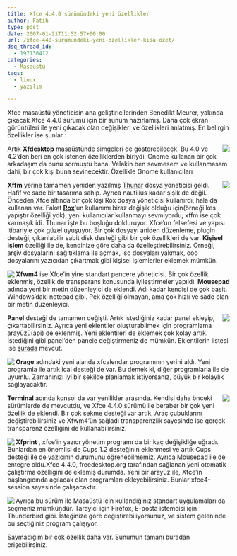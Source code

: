 ```yaml
---
title: Xfce 4.4.0 sürümündeki yeni özellikler
author: Fatih
type: post
date: 2007-01-21T11:52:57+00:00
url: /xfce-440-surumundeki-yeni-ozellikler-kisa-ozet/
dsq_thread_id:
  - 197136412
categories:
  - Masaüstü
tags:
  - linux
  - yazılım

---
```

Xfce masaüstü yöneticisin ana geliştiricilerinden Benedikt Meurer, yakında çıkacak Xfce 4.4.0 sürümü için bir sunum hazırlamış. Daha çok ekran görüntüleri ile yeni çıkacak olan değişikleri ve özellikleri anlatmış. En belirgin özellikler ise şunlar :

<img src="https://www.murekkep.org/wp-content/uploads/2007/01/xfce44-desktop-icons.kucukresim.png" align="right" /> Artık **Xfdesktop** masaüstünde simgeleri de gösterebilecek. Bu 4.0 ve 4.2&#8217;den beri en çok istenen özelliklerden biriydi. Gnome kullanan bir çok arkadaşım da bunu sormuştu bana. Velakin ben sevmesem ve kullanmasam dahi, bir çok kişi buna sevinecektir. Özellikle Gnome kullanıcıları

<!--more-->

<img src="https://www.murekkep.org/wp-content/uploads/2007/01/xfce44-thunar.kucukresim.png" align="right" /> **Xffm** yerine tamamen yeniden yazılmış <a href="http://thunar.xfce.org/" target="_blank">Thunar</a> dosya yöneticisi geldi. Hafif ve sade bir tasarıma sahip. Ayrıca nautilius kadar şişik de değil. Önceden Xfce altında bir çok kişi Rox dosya yöneticisi kullanırdı, hala da kullanan var. Fakat **<a href="http://rox.sourceforge.net/" target="_blank">Rox</a>**&#8216;un kullanımı biraz değişik olduğu için(örneği kes yapıştır özelliği yok), yeni kullanıcılar kullanmayı sevmiyordu, xffm ise çok karmaşık idi. Thunar işte bu boşluğu dolduruyor. Xfce&#8217;un felsefesi ve yapısı itibariyle çok güzel uyuşuyor. Bir çok dosyayı aniden düzenleme, plugin desteği, çıkarılabilir sabit disk desteği gibi bir çok özellikleri de var. **Kişisel işlem** özelliği ile de, kendinize göre daha da özelleştirebilirsiniz. Örneği, arşiv dosyalarını sağ tıklama ile açmak, iso dosyaları yakmak, ooo dosyalarını yazıcıdan çıkartmak gibi kişisel işlemlerler eklemek mümkün.

<img src="https://www.murekkep.org/wp-content/uploads/2007/01/xfce44-xfwm4-argb32.kucukresim.png" align="left" /> **Xfwm4** ise Xfce&#8217;in yine standart pencere yöneticisi. Bir çok özellik eklenmiş, özellik de transparans konusunda iyileştirmeler yapıldı. **Mousepad** adında yeni bir metin düzenleyici de eklendi. Adı kadar kendisi de çok basit. Windows&#8217;daki notepad gibi. Pek özelliği olmayan, ama çok hızlı ve sade olan bir metin düzenleyici.

<img src="https://www.murekkep.org/wp-content/uploads/2007/01/xfce44-panel-additem.kucukresim.png" align="right" /> **Panel** desteği de tamamen değişti. Artık istediğiniz kadar panel ekleyip, çıkartabilirsiniz. Ayrıca yeni eklentiler oluşturabilmek için programlama arayüzü(api) de eklenmiş. Yeni eklentileri de eklemek çok kolay artık. İstediğini gibi panel&#8217;den panele değiştirmeniz de mümkün. Eklentilerin listesi ise [şurada][1] mevcut.

<!--adsense-->

<img src="https://www.murekkep.org/wp-content/uploads/2007/01/xfce44-orage.kucukresim.png" align="left" /> **Orage** adındaki yeni ajanda xfcalendar programının yerini aldı. Yeni programla ile artık ical desteği de var. Bu demek ki, diğer programlarla ile de uyumlu. Zamanınızı iyi bir şekilde planlamak istiyorsanız, büyük bir kolaylık sağlayacaktır.

<img src="https://www.murekkep.org/wp-content/uploads/2007/01/xfce44-terminal.kucukresim.png" align="right" /> **Terminal** adında konsol da var yenilikler arasında. Kendisi daha önceki sürümlerde de mevcutdu, ve Xfce 4.4.0 sürümü ile beraber bir çok yeni özellik de eklendi. Bir çok sekme desteği var artık. Araç çubuklarını değiştirebilirsiniz ve Xfwm4&#8217;ün sağladı transparenzlik sayesinde ise gerçek transparenz özelliğini de kullanabilirsiniz.

<img src="https://www.murekkep.org/wp-content/uploads/2007/01/xfce44-autostart.kucukresim.png" align="left" /> **Xfprint** , xfce&#8217;in yazıcı yönetim programı da bir kaç değişikliğe uğradı. Bunlardan en önemlisi de Cups 1.2 desteğinin eklenmesi ve artık Cups desteği ile de yazıcının durumunu öğrenebilmemiz. Ayrıca Mousepad ile de entegre oldu.Xfce 4.4.0, freedesktop.org tarafından sağlanan yeni otomatik çalıştırma özelliğini de eklemiş durumda. Yeni bir arayüz ile, Xfce&#8217;in başlangıcında açılacak olan programları ekleyebilirsiniz. Bunlar xfce4-session sayesinde çalışacaktır.

<img src="https://www.murekkep.org/wp-content/uploads/2007/01/xfce44-preferences-applications.kucukresim.png" align="left" /> Ayrıca bu sürüm ile Masaüstü için kullandığınız standart uygulamaları da seçmeniz mümkündür. Tarayıcı için Firefox, E-posta istemcisi için Thunderbird gibi. İsteğinize göre değiştirebiliyorsunuz, ve sistem geleninde bu seçtiğiniz program çalışıyor.

Saymadığım bir çok özellik daha var. Sunumun tamanı buradan erişebilirsiniz.

 [1]: http://goodies.xfce.org/